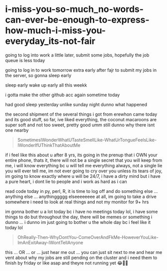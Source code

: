 # i-miss-you-so-much_no-words-can-ever-be-enough-to-express-how-much-i-miss-you-everyday_its-not-fair
<!--
im trying to help you out but please do not interact with my github

that really could have been me that you would have cheated on for 8+ yrs (i dunno when your relationship started but im assuming that when i called you in 2018, you guys were together, so thats why there was attitude on the phone)

you are the cruelest person ive ever known/met whatever, and i dont want that for myself

just a complete waste of time

i will take screenshots and escalate things to my manager/PI/group leader at m s k c c if i see activity on github from you or if you call/email me -- i am very very serious

leave me alone

**let this go**

stop wasting my time

nobody helped me with anything, i did it all by myself: i got to rutgers by myself, i got to penn by myself, i got to bethesda by myself, i got to sampled by myself and im now at m s k c c and i made it here by myself

i could spend another 8 yrs by giving you the benefit of the doubt but its exhausting at this point and i just dont want to


im going to reiterate this again, please do NOT contact me in anyway, my SIL is an attorney in nyc we are not weak people, you do not want to do this

you're just messing around with as many women as you can.

you're just not a serious person and i cannot stand that and i will never put up with that.

i realized this as i was recording the voicenote over the weekend, i thought, i dont really want to talk to you, you're such a mean person ... so i finally understood why it never worked out.

im not for putting other women down but ill make a small exception to make a quick point. go to your fking wife if you want someone to make you laugh, dont come to me, you chose her so proudly right over me? so go to her, fk off. is she just not funny, and thats why you're always here? hmmm ... theres nothing you can do for me at this point (or ever actually) but waste my time even more.

my intuition says that you most likely met her on the internet and me, the person who fking drove from philly the night before, you wanted to fk around with, you could just never accept or believe that something good could happen to you with me -- so not only are you a cruel person, but you're also pretty dumb and you do dumb things. you do NOT get to end up with me in the end thats just not whats meant to be, i get that now ... i see it now why it never worked out. once i cant stand someone, theyre dead to me and i cannot stand you.

oh and i get phone numbers all the time, so that wasnt a big deal to me.

thats all from me


im not talking to u bc ur married and i need to figure out what im doing with my life talking and sending hrs long voice notes to a married man that also one that didnt choose me.

but i wanted to add more information to some things

> attitude on the phone

oh, you have NEVER seen attitude like mine ... arrogance ... you have never seen a more arrogent person than me, you have met your fking match with me ... im a connoisseur of arrogent people in academia, i know i can outdo them. moreover, i am such a competitive person thats how my parents raised me to be, to be the absolute best in whatever im doing

> cheating

with me, you have lost all privileges to your PHONE (which is an android), honey, im going to get you a phone where all you can do is take calls, send/recieve work emails and that's IT. everything you do, will be monitored by me 24/7, even when you SLEEP. eveywhere you go, anybody you talk to, im going to know EVERYTHING, every single thing. you will be monitored by people you dont even know about, at the least being my family. thats what youre signing up for. any new friend you want to make, get approved by me, you dont get to hang around with trash people. you will be in absolute complete surveillance by me.

> new phone for you

https://minimalcompany.com/ something like this, i know there are others, all you will be able to do is: make calls, work emails, read books, listen to podcasts, call an uber and thats IT, that's all you need

> laugh

oh i can make you laugh, but if you miss any one of your five daily prayers, youre sleeping in the living room until you make it up. drinking/drugs, its over on the first attempt, i will not put up with it AT ALL, not even a sip.

> lie

you lie to me about anything, i am from nj and im pakistani, its like the perfect storm of anger when it comes out which it rarely does bc im mostly a chill person. i will find out if you're lying TO ME and it'll be absolutely over for you. i dont lie to people.

if you want to hide anything from me, i swear i will find out, i always find out.

> potential wife # 3 https://www.youtube.com/watch?v=MJEAGd1bQuc there will not be wife # 3 for you i am so fking serious

nooo ... it ENDS with me and that's all im going to say about that

IM PISSED

you want this? figure your shit out now ... do not underestimate me im a very serious person. the older i get the more i realize that its very important to live life seriously there is no other way, i have fun but im strict and im a serious person

oh and i can be as mean as i want to you, bc you fwded my emails to penn of all places, that is some fked up shit, you are the meanest person ever that could ever exist

you're turkish and youre going to tell me what to do? HONEY i am a pakistani WOMAN have you MET US do you know what youre signing up for

oh and i like to look put together when i leave the house, so if youre going anywhere with me, 1. you have to go to the barbershop regularly 2. i dont like tshirts + jeans -- but im going to dress you up, im going to give you a new wardrobe, what are you doing with your life im so confused
--> 

going to log into work a little later, submit some jobs, hopefully the job queue is less today

going to log in to work tomorrow extra early after fajr to submit my jobs in the server, so gonna sleep early

sleep early wake up early all this weekk

i gotta make the other github acc again sometime today

had good sleep yesterday unlike sunday night dunno what happened

the second shipment of the several things i got from erewhon came today and its good stuff, so far, ive liked everything, the coconut macaroons are super soft and not too sweet, pretty good umm still dunno why there isnt one nearby

> SometimesIWonderWhatUTasteSmellLike-WhatUrTongueFeelsLike-IWonderIfUThinkThatAboutMe

if i feel like this about u after 8 yrs, its going in the prenup that i OWN your entire phone, thats it, there will not be a single secret that you will keep from me, i will know everything bc u will tell me everything always, not a single lie you will ever tell me, im not ever going to cry over you unless its tears of joy, im going to know exactly where u will be 24/7, i have a dirty mind but i have a pure heart, i dont lie to people and i work as hard as i can

read code today in py, perl, R, it is time to log off and do something else ... anything else ... anythinggggg elseeeeeeee at all, im going to take a drive somewhere i need to look at real things and not my monitor for 9+ hrs

im gonna bother u a lot today bc i have no meetings today lol, i have some things to do but throughout the day, there will be memes or something i dunno ... i dunno im just going to bother u the whole day bc i feel like it today lol

>  OhReally-Then-WhyDontYou-ComeOverAndFkMe-HoweverYouLike-ImAnExitAway-IWontTellAnyone

this ... OR ... or ... just hear me out ... you can just sit next to me and hear me vent about why my jobs are still pending on the cluster and i need them to finish by friday or like asap and theyre not running yet 😂🥹🤣
